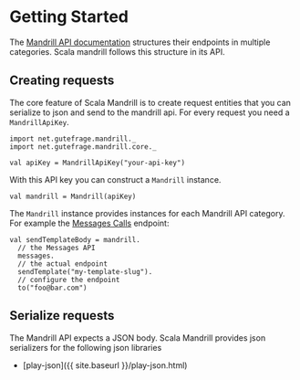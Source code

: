 # Getting Started

The [Mandrill API documentation](https://mandrillapp.com/api/docs/) structures their endpoints in multiple
categories. Scala mandrill follows this structure in its API. 

## Creating requests

The core feature of Scala Mandrill is to create request entities that you can serialize to json and
send to the mandrill api. For every request you need a `MandrillApiKey`.

```tut:book:silent
import net.gutefrage.mandrill._
import net.gutefrage.mandrill.core._

val apiKey = MandrillApiKey("your-api-key")
```

With this API key you can construct a `Mandrill` instance.

```tut:book:silent
val mandrill = Mandrill(apiKey)
```

The `Mandrill` instance provides instances for each Mandrill API category. For example the
[Messages Calls](https://mandrillapp.com/api/docs/messages.JSON.html) endpoint:

```tut:book:silent
val sendTemplateBody = mandrill.
  // the Messages API
  messages.
  // the actual endpoint
  sendTemplate("my-template-slug").
  // configure the endpoint
  to("foo@bar.com")
```

## Serialize requests

The Mandrill API expects a JSON body. Scala Mandrill provides json serializers for the following json libraries

- [play-json]({{ site.baseurl }}/play-json.html)

